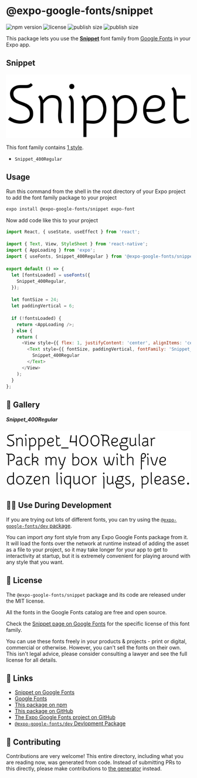 # @expo-google-fonts/snippet

![npm version](https://flat.badgen.net/npm/v/@expo-google-fonts/snippet)
![license](https://flat.badgen.net/github/license/expo/google-fonts)
![publish size](https://flat.badgen.net/packagephobia/install/@expo-google-fonts/snippet)
![publish size](https://flat.badgen.net/packagephobia/publish/@expo-google-fonts/snippet)

This package lets you use the [**Snippet**](https://fonts.google.com/specimen/Snippet) font family from [Google Fonts](https://fonts.google.com/) in your Expo app.

## Snippet

![Snippet](./font-family.png)

This font family contains [1 style](#-gallery).

- `Snippet_400Regular`

## Usage

Run this command from the shell in the root directory of your Expo project to add the font family package to your project
```sh
expo install @expo-google-fonts/snippet expo-font
```

Now add code like this to your project
```js
import React, { useState, useEffect } from 'react';

import { Text, View, StyleSheet } from 'react-native';
import { AppLoading } from 'expo';
import { useFonts, Snippet_400Regular } from '@expo-google-fonts/snippet';

export default () => {
  let [fontsLoaded] = useFonts({
    Snippet_400Regular,
  });

  let fontSize = 24;
  let paddingVertical = 6;

  if (!fontsLoaded) {
    return <AppLoading />;
  } else {
    return (
      <View style={{ flex: 1, justifyContent: 'center', alignItems: 'center' }}>
        <Text style={{ fontSize, paddingVertical, fontFamily: 'Snippet_400Regular' }}>
          Snippet_400Regular
        </Text>
      </View>
    );
  }
};

```

## 🔡 Gallery

##### Snippet_400Regular
![Snippet_400Regular](./Snippet_400Regular.ttf.png)


## 👩‍💻 Use During Development

If you are trying out lots of different fonts, you can try using the [`@expo-google-fonts/dev` package](https://github.com/expo/google-fonts/tree/master/font-packages/dev#readme).

You can import *any* font style from any Expo Google Fonts package from it. It will load the fonts
over the network at runtime instead of adding the asset as a file to your project, so it may take longer
for your app to get to interactivity at startup, but it is extremely convenient
for playing around with any style that you want.

## 📖 License

The `@expo-google-fonts/snippet` package and its code are released under the MIT license.

All the fonts in the Google Fonts catalog are free and open source.

Check the [Snippet page on Google Fonts](https://fonts.google.com/specimen/Snippet) for the specific license of this font family.

You can use these fonts freely in your products & projects - print or digital, commercial or otherwise. However, you can't sell the fonts on their own. This isn't legal advice, please consider consulting a lawyer and see the full license for all details.

## 🔗 Links

- [Snippet on Google Fonts](https://fonts.google.com/specimen/Snippet)
- [Google Fonts](https://fonts.google.com/)
- [This package on npm](https://www.npmjs.com/package/@expo-google-fonts/snippet)
- [This package on GitHub](https://github.com/expo/google-fonts/tree/master/font-packages/snippet)
- [The Expo Google Fonts project on GitHub](https://github.com/expo/google-fonts)
- [`@expo-google-fonts/dev` Devlopment Package](https://github.com/expo/google-fonts/tree/master/font-packages/dev)

## 🤝 Contributing

Contributions are very welcome! This entire directory, including what you are reading now, was generated from code. Instead of submitting PRs to this directly, please make contributions to [the generator](https://github.com/expo/google-fonts/tree/master/packages/generator) instead.

